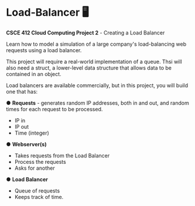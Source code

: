 # Load-Balancer 🖥️
**CSCE 412 Cloud Computing Project 2** - Creating a Load Balancer

Learn how to model a simulation of a large company's load-balancing web requests using a load balancer.

This project will require a real-world implementation of a queue. Thsi will also need a struct, a lower-level data structure that allows data to be contained in an object.

Load balancers are available commercially, but in this project, you will build one that has:

● **Requests** - generates random IP addresses, both in and out, and random times for each request to be processed.
+ IP in
+ IP out
+ Time (integer)	
  
● **Webserver(s)** 
+ Takes requests from the Load Balancer
+ Process the requests
+ Asks for another
  
● **Load Balancer**
+ Queue of requests
+ Keeps track of time.
